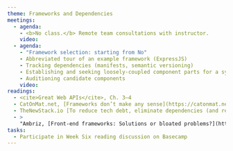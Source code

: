 ```yaml
---
theme: Frameworks and Dependencies
meetings:
  - agenda:
    - <b>No class.</b> Remote team consultations with instructor.
    video:
  - agenda:
    - "Framework selection: starting from No"
    - Abbreviated tour of an example framework (ExpressJS)
    - Tracking dependencies (manifests, semantic versioning)
    - Establishing and seeking loosely-coupled component parts for a system
    - Auditioning candidate components
    video:
readings:
  - <cite>Great Web APIs</cite>, Ch. 3–4
  - CatOnMat.net, [Frameworks don’t make any sense](https://catonmat.net/frameworks-dont-make-sense)
  - TheNewStack.io [To reduce tech debt, eliminate dependencies (and refactoring)](https://thenewstack.io/to-reduce-tech-debt-eliminate-dependencies-and-refactoring/)
  - >
    "Ambriz, [Front-end frameworks: Solutions or bloated problems?](https://www.toptal.com/javascript/are-big-front-end-frameworks-bad)"
tasks:
  - Participate in Week Six reading discussion on Basecamp
---
```

